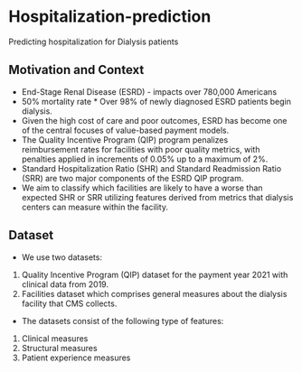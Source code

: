 # Hospitalization-prediction
Predicting hospitalization for Dialysis patients

## Motivation and Context
* End-Stage Renal Disease (ESRD) - impacts over 780,000 Americans
* 50% mortality rate
* Over 98% of newly diagnosed ESRD patients begin dialysis.
* Given the high cost of care and poor outcomes, ESRD has become one of the central focuses of value-based payment models.
* The Quality Incentive Program (QIP) program penalizes reimbursement rates for facilities with poor quality metrics, with penalties applied in increments of 0.05% up to a maximum of 2%.
* Standard Hospitalization Ratio (SHR) and Standard Readmission Ratio (SRR) are two major components of the ESRD QIP program.
* We aim to classify which facilities are likely to have a worse than expected SHR or SRR utilizing features derived from metrics that dialysis centers can measure within the facility.

## Dataset 
* We use two datasets:
1. Quality Incentive Program (QIP) dataset for the payment year 2021 with clinical data from 2019.
2. Facilities dataset which comprises general measures about the dialysis facility that CMS collects.

* The datasets consist of the following type of features:
1. Clinical measures
2. Structural measures
3. Patient experience measures








